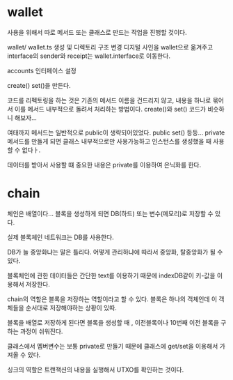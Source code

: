 # wallet

사용을 위해서 따로 메서드 또는 클래스로 만드는 작업을 진행할 것이다.

wallet/ wallet.ts 생성 및 디렉토리 구조 변경
디지털 사인을 wallet으로 옮겨주고 interface의 sender와 receipt는 wallet.interface로 이동한다.

accounts 인터페이스 설정

create()
set()을 만든다.

코드를 리펙토링을 하는 것은 기존의 메서드 이름을 건드리지 않고, 내용을 하나로 묶어서 이를 메서드 내부적으로 돌려서 처리하는 방법이다.
create()와 set() 코드가 비슷하니 해보자...

여태까지 메서드는 일반적으로 public이 생략되어있었다.
public set() 등등...
private 메서드를 만들게 되면 클래스 내부적으로만 사용가능하고 인스턴스를 생성했을 때 사용할 수 없다ㅏ.

데이터를 받아서 사용할 떄 중요한 내용은 private를 이용하여 은닉화를 한다.

# chain

체인은 배열이다...
블록을 생성하게 되면 DB(하드) 또는 변수(메모리)로 저장할 수 있다.

실제 블록체인 네트워크는 DB를 사용한다.

DB가 늘 중앙화냐는 말은 틀리다. 어떻게 관리하냐에 따라서 중앙화, 탈중앙화가 될 수 있다.

블록체인에 관한 데이터들은 간단한 text를 이용하기 때문에 indexDB같이 키-값을 이용해서 저장한다.

chain의 역할은 블록을 저장하는 역할이라고 할 수 있다.
블록은 하나의 객체인데 이 객체들을 순서대로 저장해야하는 상황이 있따.

블록을 배열로 저장하게 된다면 블록을 생성할 때 , 이전블록이나 10번째 이전 블록을 구하는 과정이 쉬워진다.

클래스에서 멤버변수는 보통 private로 만들기 때문에 클래스에 get/set을 이용해서 가져올 수 있다.

싱크의 역할은 트랜잭션의 내용을 실행해서 UTXO를 확인하는 것이다.
